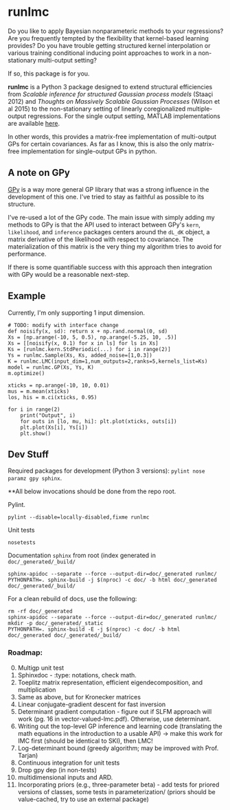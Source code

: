# runlmc

Do you like to apply Bayesian nonparameteric methods to your regressions? Are you frequently tempted by the flexibility that kernel-based learning provides? Do you have trouble getting structured kernel interpolation or various training conditional inducing point approaches to work in a non-stationary multi-output setting?

If so, this package is for you.

**runlmc** is a Python 3 package designed to extend structural efficiencies from _Scalable inference for structured Gaussian process models_ (Staaçi 2012) and _Thoughts on Massively Scalable Gaussian Processes_ (Wilson et al 2015) to the non-stationary setting of linearly coregionalized multiple-output regressions. For the single output setting, MATLAB implementations are available [here](http://www.gaussianprocess.org/gpml/code/matlab/doc/).

In other words, this provides a matrix-free implementation of multi-output GPs for certain covariances. As far as I know, this is also the only matrix-free implementation for single-output GPs in python.

## A note on GPy

[GPy](https://github.com/SheffieldML/GPy) is a way more general GP library that was a strong influence in the development of this one. I've tried to stay as faithful as possible to its structure.

I've re-used a lot of the GPy code. The main issue with simply adding my methods to GPy is that the API used to interact between GPy's `kern`, `likelihood`, and `inference` packages centers around the `dL_dK` object, a matrix derivative of the likelihood with respect to covariance. The materialization of this matrix is the very thing my algorithm tries to avoid for performance.

If there is some quantifiable success with this approach then integration with GPy would be a reasonable next-step.

## Example

Currently, I'm only supporting 1 input dimension.

    # TODO: modify with interface change
    def noisify(x, sd): return x + np.rand.normal(0, sd)
    Xs = [np.arange(-10, 5, 0.5), np.arange(-5.25, 10, .5)]
    Xs = [[noisify(x, 0.1) for x in ls] for ls in Xs]
    Ks = [runlmc.kern.StdPeriodic(...) for i in range(2)]
    Ys = runlmc.Sample(Xs, Ks, added_noise=[1,0.3])
    K = runlmc.LMC(input_dim=1,num_outputs=2,ranks=5,kernels_list=Ks)
    model = runlmc.GP(Xs, Ys, K)
    m.optimize()
    
    xticks = np.arange(-10, 10, 0.01)
    mus = m.mean(xticks)
    los, his = m.ci(xticks, 0.95)
    
    for i in range(2)
        print("Output", i)
        for outs in [lo, mu, hi]: plt.plot(xticks, outs[i])
        plt.plot(Xs[i], Ys[i])
        plt.show()
        
## Dev Stuff

Required packages for development (Python 3 versions): `pylint nose paramz gpy sphinx`.

**All below invocations should be done from the repo root.

Pylint.

    pylint --disable=locally-disabled,fixme runlmc

Unit tests

    nosetests

Documentation `sphinx` from root (index generated in `doc/_generated/_build/`

    sphinx-apidoc --separate --force --output-dir=doc/_generated runlmc/ 
    PYTHONPATH=. sphinx-build -j $(nproc) -c doc/ -b html doc/_generated doc/_generated/_build/
    
For a clean rebuild of docs, use the following:

    rm -rf doc/_generated
    sphinx-apidoc --separate --force --output-dir=doc/_generated runlmc/ 
    mkdir -p doc/_generated/_static
    PYTHONPATH=. sphinx-build -E -j $(nproc) -c doc/ -b html doc/_generated doc/_generated/_build/


### Roadmap:

0. Multigp unit test
0. Sphinxdoc - :type: notations, check math.
0. Toeplitz matrix representation, efficient eigendecomposition, and multiplication
0. Same as above, but for Kronecker matrices
0. Linear conjugate-gradient descent for fast inversion
0. Determinant gradient computation - figure out if SLFM approach will work (pg. 16 in vector-valued-lmc.pdf). Otherwise, use determinant.
0. Writing out the top-level GP inference and learning code (translating the math equations in the introduction to a usable API) -> make this work for IMC first (should be identical to SKI), then LMC!
0. Log-determinant bound (greedy algorithm; may be improved with Prof. Tarjan)
0. Continuous integration for unit tests
0. Drop gpy dep (in non-tests)
0. multidimensional inputs and ARD.
0. Incorporating priors (e.g., three-parameter beta) - add tests for priored versions of classes, some tests in parameterization/ (priors should be value-cached, try to use an external package)

